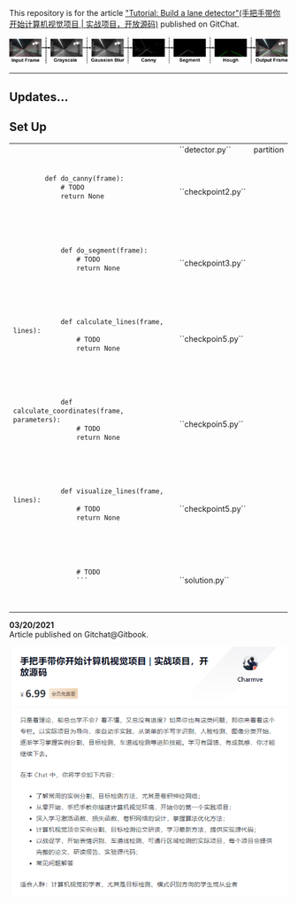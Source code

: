 This repository is for the article ["Tutorial: Build a lane detector"(手把手带你开始计算机视觉项目 | 实战项目，开放源码)](https://gitbook.cn/gitchat/activity/5fddbca4201c01667e62c3c4) published on GitChat.



<div align="center">
    <img src="lane_detection.png" alt="lane_detection pipeline">
</div>


---

## Updates...

## Set Up
<table>
    <tr>
        <th>
        <td>
            ``detector.py``
        </td>
        </th>
        <td>
            partition
        </td> 
    </tr>
    <tr>
        <td>
        <pre>
            <code>
        def do_canny(frame):
            # TODO
            return None
            </code>
        </pre>
        </td>
        <td>
            ``checkpoint2.py``
        </td>
    </tr>
    <tr>
        <td>
            <pre>
            <code>
            def do_segment(frame):
                # TODO
                return None
            </code>
            </pre>
        </td>
        <td>
            ``checkpoint3.py``
        </td>
    </tr>
     <tr>
        <td>
          <pre>
          <code>
            def calculate_lines(frame, lines):
                # TODO
                return None
          </code>
          </pre>
        </td>
        <td>
            ``checkpoin5.py``
        </td>
    </tr>
    <tr>
        <td>
            <pre>
            <code>
            def calculate_coordinates(frame, parameters):
                # TODO
                return None
            </code>
            </pre>
        </td>
        <td>
           ``checkpoin5.py``
        </td>
    </tr>
    <tr>
        <td>
            <pre>
            <code>
            def visualize_lines(frame, lines):
                # TODO
                return None
            </code>
            </pre>
        </td>
        <td>
            ``checkpoint5.py``
        </td>
    </tr>
    <tr>
        <td>
            <pre>
            <code>
                # TODO
                ```
            </code>
            </pre>
        </td>
        <td>
            ``solution.py``
        </td>
    </tr>
</table>


**03/20/2021**</br>
Article published on Gitchat@Gitbook.

<div align="center">
    <img src="profile.png" alt="gitchat profile">
</div>
